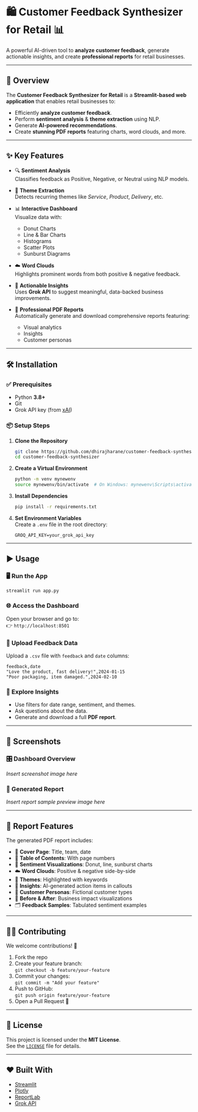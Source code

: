 
# 🛍️ Customer Feedback Synthesizer for Retail 📊

A powerful AI-driven tool to **analyze customer feedback**, generate actionable insights, and create **professional reports** for retail businesses.

---

## 🚀 Overview

The **Customer Feedback Synthesizer for Retail** is a **Streamlit-based web application** that enables retail businesses to:

- Efficiently **analyze customer feedback**.
- Perform **sentiment analysis** & **theme extraction** using NLP.
- Generate **AI-powered recommendations**.
- Create **stunning PDF reports** featuring charts, word clouds, and more.

---

## ✨ Key Features

- 🔍 **Sentiment Analysis**  
  Classifies feedback as Positive, Negative, or Neutral using NLP models.

- 🧠 **Theme Extraction**  
  Detects recurring themes like *Service*, *Product*, *Delivery*, etc.

- 📊 **Interactive Dashboard**  
  Visualize data with:
  - Donut Charts
  - Line & Bar Charts
  - Histograms
  - Scatter Plots
  - Sunburst Diagrams

- ☁️ **Word Clouds**  
  Highlights prominent words from both positive & negative feedback.

- 🤖 **Actionable Insights**  
  Uses **Grok API** to suggest meaningful, data-backed business improvements.

- 📝 **Professional PDF Reports**  
  Automatically generate and download comprehensive reports featuring:
  - Visual analytics
  - Insights
  - Customer personas

---

## 🛠️ Installation

### ✅ Prerequisites
- Python **3.8+**
- Git
- Grok API key (from [xAI](https://x.ai/))

### 📦 Setup Steps

1. **Clone the Repository**
   ```bash
   git clone https://github.com/dhirajharane/customer-feedback-synthesizer.git
   cd customer-feedback-synthesizer
   ```

2. **Create a Virtual Environment**
   ```bash
   python -m venv mynewenv
   source mynewenv/bin/activate  # On Windows: mynewenv\Scripts\activate
   ```

3. **Install Dependencies**
   ```bash
   pip install -r requirements.txt
   ```

4. **Set Environment Variables**  
   Create a `.env` file in the root directory:
   ```env
   GROQ_API_KEY=your_grok_api_key
   ```

---

## ▶️ Usage

### 🖥️ Run the App
```bash
streamlit run app.py
```

### 🌐 Access the Dashboard
Open your browser and go to:  
👉 `http://localhost:8501`

### 📁 Upload Feedback Data
Upload a `.csv` file with `feedback` and `date` columns:
```csv
feedback,date
"Love the product, fast delivery!",2024-01-15
"Poor packaging, item damaged.",2024-02-10
```

### 🔎 Explore Insights
- Use filters for date range, sentiment, and themes.
- Ask questions about the data.
- Generate and download a full **PDF report**.

---

## 📸 Screenshots

### 🎛️ Dashboard Overview
*Insert screenshot image here*

### 🧾 Generated Report
*Insert report sample preview image here*

---

## 📑 Report Features

The generated PDF report includes:

- 📄 **Cover Page**: Title, team, date  
- 🧭 **Table of Contents**: With page numbers  
- 💬 **Sentiment Visualizations**: Donut, line, sunburst charts  
- ☁️ **Word Clouds**: Positive & negative side-by-side  
- 🧵 **Themes**: Highlighted with keywords  
- 📌 **Insights**: AI-generated action items in callouts  
- 👥 **Customer Personas**: Fictional customer types  
- 🔁 **Before & After**: Business impact visualizations  
- 🗂️ **Feedback Samples**: Tabulated sentiment examples  

---

## 🧑‍💻 Contributing

We welcome contributions! 🙌

1. Fork the repo  
2. Create your feature branch:  
   `git checkout -b feature/your-feature`  
3. Commit your changes:  
   `git commit -m "Add your feature"`  
4. Push to GitHub:  
   `git push origin feature/your-feature`  
5. Open a Pull Request 🚀

---

## 📜 License

This project is licensed under the **MIT License**.  
See the [`LICENSE`](./LICENSE) file for details.

---

## ❤️ Built With

- [Streamlit](https://streamlit.io/)
- [Plotly](https://plotly.com/)
- [ReportLab](https://www.reportlab.com/)
- [Grok API](https://x.ai/)
